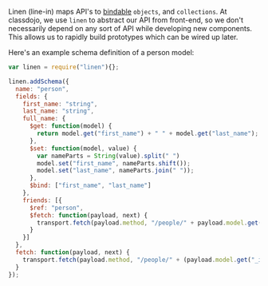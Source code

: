 Linen (line-in) maps API's to [bindable](/classdojo/bindable.js) `objects`, and `collections`. At classdojo, we use `linen` to abstract our API from front-end, so we don't necessarily depend on any sort of API while developing new components. This allows us to rapidly build prototypes which can be wired up later.

Here's an example schema definition of a person model:

```javascript
var linen = require("linen"){};

linen.addSchema({
  name: "person",
  fields: {
    first_name: "string",
    last_name: "string",
    full_name: {
      $get: function(model) {
        return model.get("first_name") + " " + model.get("last_name");
      },
      $set: function(model, value) {
        var nameParts = String(value).split(" ")
        model.set("first_name", nameParts.shift());
        model.set("last_name", nameParts.join(" "));
      },
      $bind: ["first_name", "last_name"]
    },
    friends: [{
      $ref: "person",
      $fetch: function(payload, next) {
        transport.fetch(payload.method, "/people/" + payload.model.get("_id") + "/friends", next);
      }
    }]
  },
  fetch: function(payload, next) {
    transport.fetch(payload.method, "/people/" + (payload.model.get("_id") || ""), next);
  }
});
```
